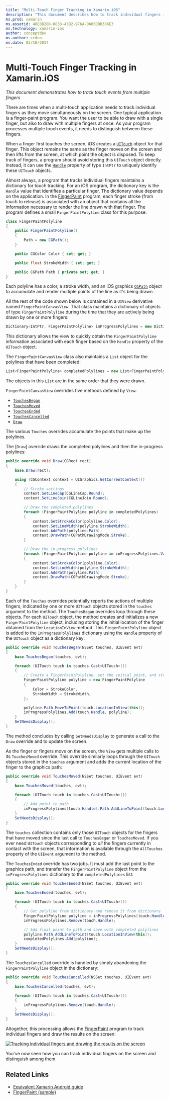 ```yaml
---
title: "Multi-Touch Finger Tracking in Xamarin.iOS"
description: "This document describes how to track individual fingers in multi-touch gestures in a Xamarin.iOS app. It centers around a finger-painting app example."
ms.prod: xamarin
ms.assetid: 48E8B20D-0833-43D2-976A-0605DDB386E3
ms.technology: xamarin-ios
author: conceptdev
ms.author: crdun
ms.date: 03/18/2017
---
```


# Multi-Touch Finger Tracking in Xamarin.iOS

_This document demonstrates how to track touch events from multiple fingers_

There are times when a multi-touch application needs to track individual fingers as they move simultaneously on the screen. One typical application is a finger-paint program. You want the user to be able to draw with a single finger, but also to draw with multiple fingers at once. As your program processes multiple touch events, it needs to distinguish between these fingers.

When a finger first touches the screen, iOS creates a [`UITouch`](xref:UIKit.UITouch) object for that finger. This object remains the same as the finger moves on the screen and then lifts from the screen, at which point the object is disposed. To keep track of fingers, a program should avoid storing this `UITouch` object directly. Instead, it can use the [`Handle`](xref:Foundation.NSObject.Handle) property of type `IntPtr` to uniquely identify these `UITouch` objects.

Almost always, a program that tracks individual fingers maintains a dictionary for touch tracking. For an iOS program, the dictionary key is the `Handle` value that identifies a particular finger. The dictionary value depends on the application. In the [FingerPaint](https://docs.microsoft.com/samples/xamarin/ios-samples/applicationfundamentals-fingerpaint) program, each finger stroke (from touch to release) is associated with an object that contains all the information necessary to render the line drawn with that finger. The program defines a small `FingerPaintPolyline` class for this purpose:

```csharp
class FingerPaintPolyline
{
    public FingerPaintPolyline()
    {
        Path = new CGPath();
    }

    public CGColor Color { set; get; }

    public float StrokeWidth { set; get; }

    public CGPath Path { private set; get; }
}
```

Each polyline has a color, a stroke width, and an iOS graphics [`CGPath`](xref:CoreGraphics.CGPath) object to accumulate and render multiple points of the line as it's being drawn.

All the rest of the code shown below is contained in a `UIView` derivative named `FingerPaintCanvasView`. That class maintains a dictionary of objects of type `FingerPaintPolyline` during the time that they are actively being drawn by one or more fingers:

```csharp
Dictionary<IntPtr, FingerPaintPolyline> inProgressPolylines = new Dictionary<IntPtr, FingerPaintPolyline>();
```

This dictionary allows the view to quickly obtain the `FingerPaintPolyline` information associated with each finger based on the `Handle` property of the `UITouch` object.

The `FingerPaintCanvasView` class also maintains a `List` object for the polylines that have been completed:

```csharp
List<FingerPaintPolyline> completedPolylines = new List<FingerPaintPolyline>();
```

The objects in this `List` are in the same order that they were drawn.

`FingerPaintCanvasView` overrides five methods defined by `View`:

- [`TouchesBegan`](xref:UIKit.UIResponder.TouchesBegan(Foundation.NSSet,UIKit.UIEvent))
- [`TouchesMoved`](xref:UIKit.UIResponder.TouchesMoved(Foundation.NSSet,UIKit.UIEvent))
- [`TouchesEnded`](xref:UIKit.UIResponder.TouchesEnded(Foundation.NSSet,UIKit.UIEvent))
- [`TouchesCancelled`](xref:UIKit.UIResponder.TouchesCancelled(Foundation.NSSet,UIKit.UIEvent))
- [`Draw`](xref:UIKit.UIView.Draw(CoreGraphics.CGRect))

The various `Touches` overrides accumulate the points that make up the polylines.

The [`Draw`] override draws the completed polylines and then the in-progress polylines:

```csharp
public override void Draw(CGRect rect)
{
    base.Draw(rect);

    using (CGContext context = UIGraphics.GetCurrentContext())
    {
        // Stroke settings
        context.SetLineCap(CGLineCap.Round);
        context.SetLineJoin(CGLineJoin.Round);

        // Draw the completed polylines
        foreach (FingerPaintPolyline polyline in completedPolylines)
        {
            context.SetStrokeColor(polyline.Color);
            context.SetLineWidth(polyline.StrokeWidth);
            context.AddPath(polyline.Path);
            context.DrawPath(CGPathDrawingMode.Stroke);
        }

        // Draw the in-progress polylines
        foreach (FingerPaintPolyline polyline in inProgressPolylines.Values)
        {
            context.SetStrokeColor(polyline.Color);
            context.SetLineWidth(polyline.StrokeWidth);
            context.AddPath(polyline.Path);
            context.DrawPath(CGPathDrawingMode.Stroke);
        }
    }
}
```

Each of the `Touches` overrides potentially reports the actions of multiple fingers, indicated by one or more `UITouch` objects stored in the `touches` argument to the method. The `TouchesBegan` overrides loop through these objects. For each `UITouch` object, the method creates and initializes a new `FingerPaintPolyline` object, including storing the initial location of the finger obtained from the `LocationInView` method. This `FingerPaintPolyline` object is added to the `InProgressPolylines` dictionary using the `Handle` property of the `UITouch` object as a dictionary key:

```csharp
public override void TouchesBegan(NSSet touches, UIEvent evt)
{
    base.TouchesBegan(touches, evt);

    foreach (UITouch touch in touches.Cast<UITouch>())
    {
        // Create a FingerPaintPolyline, set the initial point, and store it
        FingerPaintPolyline polyline = new FingerPaintPolyline
        {
            Color = StrokeColor,
            StrokeWidth = StrokeWidth,
        };

        polyline.Path.MoveToPoint(touch.LocationInView(this));
        inProgressPolylines.Add(touch.Handle, polyline);
    }
    SetNeedsDisplay();
}
```

The method concludes by calling `SetNeedsDisplay` to generate a call to the `Draw` override and to update the screen.

As the finger or fingers move on the screen, the `View` gets multiple calls to its `TouchesMoved` override. This override similarly loops through the `UITouch` objects stored in the `touches` argument and adds the current location of the finger to the graphics path:

```csharp
public override void TouchesMoved(NSSet touches, UIEvent evt)
{
    base.TouchesMoved(touches, evt);

    foreach (UITouch touch in touches.Cast<UITouch>())
    {
        // Add point to path
        inProgressPolylines[touch.Handle].Path.AddLineToPoint(touch.LocationInView(this));
    }
    SetNeedsDisplay();
}
```

The `touches` collection contains only those `UITouch` objects for the fingers that have moved since the last call to `TouchesBegan` or `TouchesMoved`. If you ever need `UITouch` objects corresponding to *all* the fingers currently in contact with the screen, that information is available through the `AllTouches` property of the `UIEvent` argument to the method.

The `TouchesEnded` override has two jobs. It must add the last point to the graphics path, and transfer the `FingerPaintPolyline` object from the `inProgressPolylines` dictionary to the `completedPolylines` list:

```csharp
public override void TouchesEnded(NSSet touches, UIEvent evt)
{
    base.TouchesEnded(touches, evt);

    foreach (UITouch touch in touches.Cast<UITouch>())
    {
        // Get polyline from dictionary and remove it from dictionary
        FingerPaintPolyline polyline = inProgressPolylines[touch.Handle];
        inProgressPolylines.Remove(touch.Handle);

        // Add final point to path and save with completed polylines
        polyline.Path.AddLineToPoint(touch.LocationInView(this));
        completedPolylines.Add(polyline);
    }
    SetNeedsDisplay();
}
```

The `TouchesCancelled` override is handled by simply abandoning the `FingerPaintPolyline` object in the dictionary:

```csharp
public override void TouchesCancelled(NSSet touches, UIEvent evt)
{
    base.TouchesCancelled(touches, evt);

    foreach (UITouch touch in touches.Cast<UITouch>())
    {
        inProgressPolylines.Remove(touch.Handle);
    }
    SetNeedsDisplay();
}
```

Altogether, this processing allows the [FingerPaint](https://docs.microsoft.com/samples/xamarin/ios-samples/applicationfundamentals-fingerpaint) program to track individual fingers and draw the results on the screen:

[![](touch-tracking-images/image01.png "Tracking individual fingers and drawing the results on the screen")](touch-tracking-images/image01.png#lightbox)

You've now seen how you can track individual fingers on the screen and distinguish among them.

## Related Links

- [Equivalent Xamarin Android guide](~/android/app-fundamentals/touch/touch-tracking.md)
- [FingerPaint (sample)](https://docs.microsoft.com/samples/xamarin/ios-samples/applicationfundamentals-fingerpaint)
